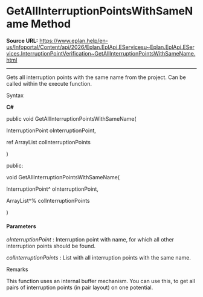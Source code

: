 # GetAllInterruptionPointsWithSameName Method

**Source URL:** https://www.eplan.help/en-us/Infoportal/Content/api/2026/Eplan.EplApi.EServicesu~Eplan.EplApi.EServices.InterruptionPointVerification~GetAllInterruptionPointsWithSameName.html

---

Gets all interruption points with the same name from the project. Can be called within the execute function.

Syntax

**C#**



public void GetAllInterruptionPointsWithSameName( 

   InterruptionPoint oInterruptionPoint,

   ref ArrayList colInterruptionPoints

)

public:

void GetAllInterruptionPointsWithSameName( 

   InterruptionPoint^ oInterruptionPoint,

   ArrayList^% colInterruptionPoints

)


#### Parameters

*oInterruptionPoint*
:   Interruption point with name, for which all other interruption points should be found.

*colInterruptionPoints*
:   List with all interruption points with the same name.

Remarks

This function uses an internal buffer mechanism. You can use this, to get all pairs of interruption points (in pair layout) on one potential.
